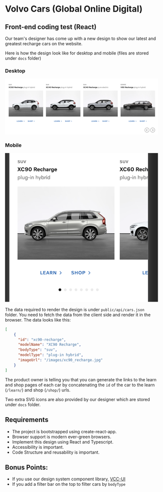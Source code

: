 # Volvo Cars (Global Online Digital) 
## Front-end coding test (React)

Our team's designer has come up with a new design to show our latest and greatest recharge cars on the website.

Here is how the design look like for desktop and mobile (files are stored under `docs` folder)

### Desktop
![ProductListDesktop](./docs/ProductList-Desktop.png)

### Mobile
![ProductListDesktop](./docs/ProductList-Mobile.png)

The data required to render the design is under `public/api/cars.json` folder. You need to fetch the data from the client side and render it in the browser. The data looks like this: 

```json
[
    {
      "id": "xc90-recharge",
      "modelName": "XC90 Recharge", 
      "bodyType": "suv",
      "modelType": "plug-in hybrid",
      "imageUrl": "/images/xc90_recharge.jpg"
    }
]
```

The product owner is telling you that you can generate the links to the learn and shop pages of each car by concatenating the `id` of the car to the learn (`/learn/`) and shop (`/shop/`) urls.

Two extra SVG icons are also provided by our designer which are stored under `docs` folder.

## Requirements
- The project is bootstrapped using create-react-app.
- Browser support is modern ever-green browsers.
- Implement this design using React and Typescript.
- Accessibility is important.
- Code Structure and reusability is important.

## Bonus Points:
- If you use our design system component library, [VCC-UI](https://vcc-ui.vercel.app)
- If you add a filter bar on the top to filter cars by `bodyType`

